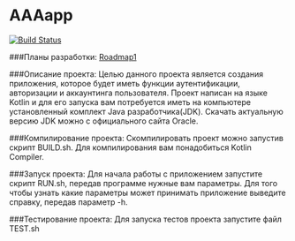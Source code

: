 # AAAapp

[![Build Status](https://travis-ci.org/ArtBekk/AAAapp.svg?branch=master)](https://travis-ci.org/ArtBekk/AAAapp)


###Планы разработки:
[Roadmap1](https://github.com/ArtBekk/AAAapp/blob/master/ROADMAP1.md)

###Описание проекта:
Целью данного проекта является создания приложения, которое будет иметь функции аутентификации, авторизации и аккаунтинга пользователя. Проект написан на языке Kotlin и для его запуска вам потребуется иметь на компьютере установленный комплект Java разработчика(JDK). Скачать актуальную версию JDK можно с официального сайта Oracle.

###Компилирование проекта:
Cкомпилировать проект можно запустив скрипт BUILD.sh. Для компилирования вам понадобиться Kotlin Compiler.

###Запуск проекта:
Для начала работы с приложением запустите скрипт RUN.sh, передав программе нужные вам параметры. Для того чтобы узнать какие параметры может принимать приложение выведите справку, передав параметр -h.

###Тестирование проекта:
Для запуска теcтов проекта запустите файл TEST.sh
